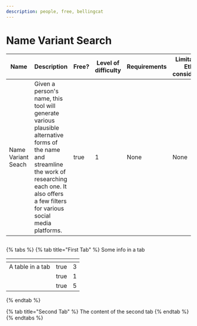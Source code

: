 ```yaml
---
description: people, free, bellingcat
---
```


# Name Variant Search

<table><thead><tr><th width="185">Name</th><th width="323">Description</th><th width="167" data-type="checkbox">Free?</th><th width="164" data-type="rating" data-max="5">Level of difficulty</th><th width="260">Requirements</th><th width="316">Limitations + Ethical considerations</th><th width="186">Research example</th><th width="188">Guide</th><th width="171">Tool owner</th><th width="170" data-type="checkbox">Trackers found?</th><th width="204">Last checked on</th><th width="163" data-type="users" data-multiple>Updated by</th></tr></thead><tbody><tr><td>Name Variant Seach</td><td>Given a person's name, this tool will generate various plausible alternative forms of the name and streamline the work of researching each one. It also offers a few filters for various social media platforms.<br></td><td>true</td><td>1</td><td>None</td><td>None</td><td></td><td></td><td>bellingcat</td><td>false</td><td>06.03.2024 </td><td><a href="https://app.gitbook.com/u/M287qnNGifXoTpjOpJbwaSDYpvp2">johanna</a></td></tr></tbody></table>

##

{% tabs %}
{% tab title="First Tab" %}
Some info in a tab

<table><thead><tr><th></th><th data-type="checkbox"></th><th data-type="rating" data-max="5"></th></tr></thead><tbody><tr><td>A table in a tab</td><td>true</td><td>3</td></tr><tr><td></td><td>true</td><td>1</td></tr><tr><td></td><td>true</td><td>5</td></tr></tbody></table>
{% endtab %}

{% tab title="Second Tab" %}
The content of the second tab
{% endtab %}
{% endtabs %}
